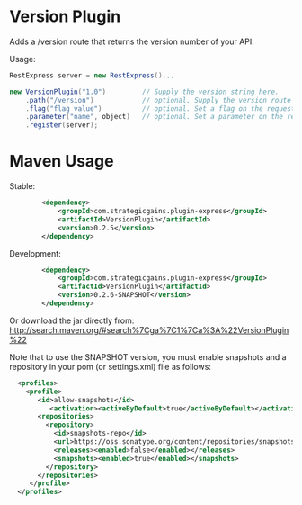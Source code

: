 Version Plugin
==============

Adds a /version route that returns the version number of your API.

Usage:

```Java
RestExpress server = new RestExpress()...

new VersionPlugin("1.0")	     // Supply the version string here.
    .path("/version")            // optional. Supply the version route URL here. Defaults to "/version"
    .flag("flag value")          // optional. Set a flag on the request for this route.
    .parameter("name", object)   // optional. Set a parameter on the request for this route.
    .register(server);
```

Maven Usage
===========
Stable:
```xml
		<dependency>
			<groupId>com.strategicgains.plugin-express</groupId>
			<artifactId>VersionPlugin</artifactId>
			<version>0.2.5</version>
		</dependency>
```
Development:
```xml
		<dependency>
			<groupId>com.strategicgains.plugin-express</groupId>
			<artifactId>VersionPlugin</artifactId>
			<version>0.2.6-SNAPSHOT</version>
		</dependency>
```
Or download the jar directly from: 
http://search.maven.org/#search%7Cga%7C1%7Ca%3A%22VersionPlugin%22

Note that to use the SNAPSHOT version, you must enable snapshots and a repository in your pom (or settings.xml) file as follows:
```xml
  <profiles>
    <profile>
       <id>allow-snapshots</id>
          <activation><activeByDefault>true</activeByDefault></activation>
       <repositories>
         <repository>
           <id>snapshots-repo</id>
           <url>https://oss.sonatype.org/content/repositories/snapshots</url>
           <releases><enabled>false</enabled></releases>
           <snapshots><enabled>true</enabled></snapshots>
         </repository>
       </repositories>
     </profile>
  </profiles>
```